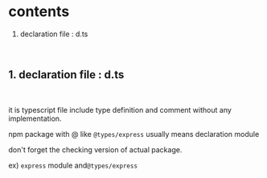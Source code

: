 # contents

1. declaration file : d.ts

<br>

## 1. declaration file : d.ts

<br>

it is typescript file include type definition and comment
without any implementation.

npm package with @ like `@types/express`
usually means declaration module

don't forget the checking version of actual package.

ex) `express` module and`@types/express`
